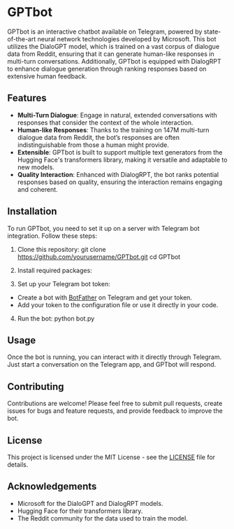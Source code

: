 

# GPTbot

GPTbot is an interactive chatbot available on Telegram, powered by state-of-the-art neural network technologies developed by Microsoft. This bot utilizes the DialoGPT model, which is trained on a vast corpus of dialogue data from Reddit, ensuring that it can generate human-like responses in multi-turn conversations. Additionally, GPTbot is equipped with DialogRPT to enhance dialogue generation through ranking responses based on extensive human feedback.

## Features

- **Multi-Turn Dialogue**: Engage in natural, extended conversations with responses that consider the context of the whole interaction.
- **Human-like Responses**: Thanks to the training on 147M multi-turn dialogue data from Reddit, the bot’s responses are often indistinguishable from those a human might provide.
- **Extensible**: GPTbot is built to support multiple text generators from the Hugging Face's transformers library, making it versatile and adaptable to new models.
- **Quality Interaction**: Enhanced with DialogRPT, the bot ranks potential responses based on quality, ensuring the interaction remains engaging and coherent.

## Installation

To run GPTbot, you need to set it up on a server with Telegram bot integration. Follow these steps:

1. Clone this repository:
git clone https://github.com/yourusername/GPTbot.git
cd GPTbot

2. Install required packages:


3. Set up your Telegram bot token:
- Create a bot with [BotFather](https://core.telegram.org/bots#6-botfather) on Telegram and get your token.
- Add your token to the configuration file or use it directly in your code.

4. Run the bot:
python bot.py

## Usage

Once the bot is running, you can interact with it directly through Telegram. Just start a conversation on the Telegram app, and GPTbot will respond.

## Contributing

Contributions are welcome! Please feel free to submit pull requests, create issues for bugs and feature requests, and provide feedback to improve the bot.

## License

This project is licensed under the MIT License - see the [LICENSE](LICENSE) file for details.

## Acknowledgements

- Microsoft for the DialoGPT and DialogRPT models.
- Hugging Face for their transformers library.
- The Reddit community for the data used to train the model.

